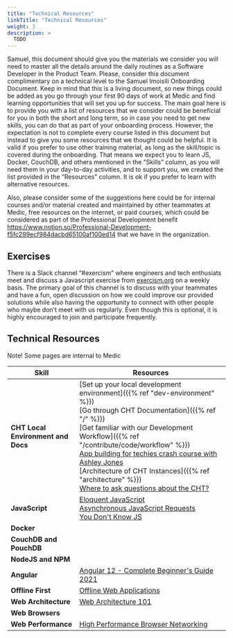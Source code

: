 ```yaml
---
title: "Technical Resources"
linkTitle: "Technical Resources"
weight: 3
description: >
  TODO
---
```


Samuel, this document should give you the materials we consider you will need to master all the details around the daily routines as a Software Developer in the Product Team. Please, consider this document complimentary on a technical level to the Samuel Imoisili Onboarding Document. 
Keep in mind that this is a living document, so new things could be added as you go through your first 90 days of work at Medic and find learning opportunities that will set you up for success. The main goal here is to provide you with a list of resources that we consider could be beneficial for you in both the short and long term, so in case you need to get new skills, you can do that as part of your onboarding process. However, the expectation is not to complete every course listed in this document but instead to give you some resources that we thought could be helpful.  It is valid if you prefer to use other training material, as long as the skill/topic is covered during the onboarding. That means we expect you to learn JS, Docker, CouchDB, and others mentioned in the “Skills” column, as you will need them in your day-to-day activities, and to support you, we created the list provided in the “Resources” column.  It is ok if you prefer to learn with alternative resources. 

Also, please consider some of the suggestions here could be for internal courses and/or material created and maintained by other teammates at Medic, free resources on the internet, or paid courses, which could be considered as part of the Professional Development benefit https://www.notion.so/Professional-Development-f5fc299ecf984dacbd65100af100ed14 that we have in the organization.

## Exercises
There is a Slack channel “#exercism” where engineers and tech enthusiats meet and discuss a Javascript exercise from [exercism.org](https://exercism.org/) on a weekly basis. The primary goal of this channel is to discuss with your teammates and have a fun, open discussion on how we could improve our provided solutions while also having the opportunity to connect with other people who maybe don’t meet with us regularly. Even though this is optional, it is highly encouraged to join and participate frequently.

## Technical Resources

Note! Some pages are internal to Medic

| Skill | Resources |
| ----------------| ----------- |
| **CHT Local Environment and Docs** | [Set up your local development environment]({{% ref "dev-environment" %}}) <br> [Go through CHT Documentation]({{% ref "/" %}}) <br> [Get familiar with our Development Workflow]({{% ref "/contribute/code/workflow" %}})  <br> [App building for techies crash course with Ashley Jones](https://drive.google.com/drive/folders/1PTe8RH59TPBNYKoKzlZ_ZwMlQedKRGlx) <br>[Architecture of CHT Instances]({{% ref "architecture" %}}) <br> [Where to ask questions about the CHT?](https://www.notion.so/medicmobile/CHT-Forum-Internal-Guide-c2d1988a116244b6b17b3aea284ff8ee) |
| **JavaScript** | [Eloquent JavaScript](https://eloquentjavascript.net/) <br> [Asynchronous JavaScript Requests](https://www.udacity.com/course/asynchronous-javascript-requests--ud109) <br> [You Don't Know JS](https://github.com/getify/You-Dont-Know-JS) |
| **Docker** | |
| **CouchDB and PouchDB** | |
| **NodeJS and NPM** | |
| **Angular** | [Angular 12 - Complete Beginner's Guide 2021](https://www.udemy.com/course/learning-angular/)|
| **Offline First** | [Offline Web Applications](https://www.youtube.com/playlist?list=PLAwxTw4SYaPmTSxtOWyJVKTUaNBGze2ed) |
| **Web Architecture** | [Web Architecture 101](https://medium.com/storyblocks-engineering/web-architecture-101-a3224e126947) |
| **Web Browsers** | |
| **Web Performance** | [High Performance Browser Networking](https://hpbn.co/)|




